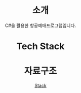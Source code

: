 <div align="center">

# 소개
C#을 활용한 항공예매프로그램입니다. 

# Tech Stack


# 자료구조
[Stack](https://velog.io/@woojindev1999/%ED%85%8C%EC%8A%A4%ED%8A%B8/)

</div>
